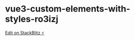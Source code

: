 # vue3-custom-elements-with-styles-ro3izj

[Edit on StackBlitz ⚡️](https://stackblitz.com/edit/vue3-custom-elements-with-styles-ro3izj)